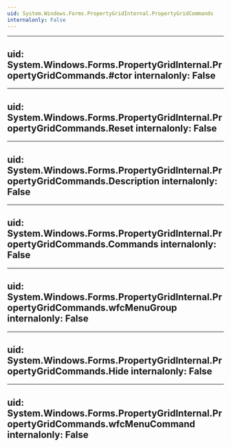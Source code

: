 ```yaml
---
uid: System.Windows.Forms.PropertyGridInternal.PropertyGridCommands
internalonly: False
---
```


---
uid: System.Windows.Forms.PropertyGridInternal.PropertyGridCommands.#ctor
internalonly: False
---

---
uid: System.Windows.Forms.PropertyGridInternal.PropertyGridCommands.Reset
internalonly: False
---

---
uid: System.Windows.Forms.PropertyGridInternal.PropertyGridCommands.Description
internalonly: False
---

---
uid: System.Windows.Forms.PropertyGridInternal.PropertyGridCommands.Commands
internalonly: False
---

---
uid: System.Windows.Forms.PropertyGridInternal.PropertyGridCommands.wfcMenuGroup
internalonly: False
---

---
uid: System.Windows.Forms.PropertyGridInternal.PropertyGridCommands.Hide
internalonly: False
---

---
uid: System.Windows.Forms.PropertyGridInternal.PropertyGridCommands.wfcMenuCommand
internalonly: False
---
